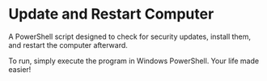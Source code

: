 # Update and Restart Computer

A PowerShell script designed to check for security updates, install them, and restart the computer afterward. 

To run, simply execute the program in Windows PowerShell. Your life made easier!
